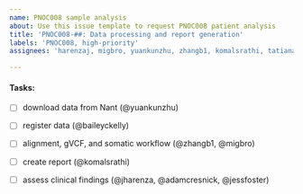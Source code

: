 ```yaml
---
name: PNOC008 sample analysis
about: Use this issue template to request PNOC008 patient analysis
title: 'PNOC008-##: Data processing and report generation'
labels: 'PNOC008, high-priority'
assignees: 'harenzaj, migbro, yuankunzhu, zhangb1, komalsrathi, tatianapatton'

---
```


<!--Hi there! Please take a moment to look at template below and change anything needing to be changed.-->

#### Tasks:

- [ ] download data from Nant (@yuankunzhu)
- [ ] register data (@baileyckelly)
- [ ] alignment, gVCF, and somatic workflow (@zhangb1, @migbro)
- [ ] create report (@komalsrathi)
- [ ] assess clinical findings (@jharenza, @adamcresnick, @jessfoster)

